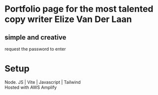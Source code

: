 # Portfolio page for the most talented copy writer <str>Elize Van Der Laan</str>
## simple and creative
request the password to enter

# Setup
Node. JS | Vite | Javascript | Tailwind
<br/>
Hosted with AWS Amplify
